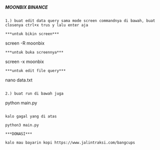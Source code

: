 ***MOONBIX BINANCE***


```

1.) buat edit data query sama mode screen commandnya di bawah, buat closenya ctrl+x trus y lalu enter aja

***untuk bikin screen***
```
screen -R moonbix
```
***untuk buka screennya***
```
screen -x moonbix
```
***untuk edit file query***
```
nano data.txt
```

2.) buat run di bawah juga

```
python main.py
```

kalo gagal yang di atas

```
```
python3 main.py
```

```
***DONASI***

kalo mau bayarin kopi https://www.jalintraksi.com/bangcups
